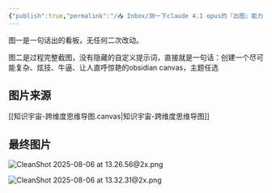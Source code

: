 ```yaml
---
{"publish":true,"permalink":"/📥 Inbox/测一下claude 4.1 opus的『出图』能力.md","created":"2025-08-06","modified":"2025-08-06","cssclasses":""}
---
```



图一是一句话出的看板，无任何二次改动。

图二是过程完整截图，没有隐藏的自定义提示词，直接就是一句话：创建一个尽可能复杂、炫技、牛逼、让人直呼惊艳的obsidian canvas，主题任选

## 图片来源

[[知识宇宙-跨维度思维导图.canvas|知识宇宙-跨维度思维导图]]

## 最终图片

![CleanShot 2025-08-06 at 13.26.56@2x.png](https://pub-pic.oldwinter.top/2025/08/5bb8a5c9493c2f3984f0afe499f52560.png)

![CleanShot 2025-08-06 at 13.32.31@2x.png](https://pub-pic.oldwinter.top/2025/08/35878bd4b688fba5aa34464d5228fde4.png)
